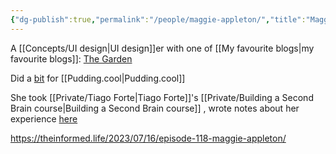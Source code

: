```yaml
---
{"dg-publish":true,"permalink":"/people/maggie-appleton/","title":"Maggie Appleton"}
---
```



A [[Concepts/UI design\|UI design]]er with one of [[My favourite blogs\|my favourite blogs]]: [The Garden](https://maggieappleton.com/garden)

Did a [bit](https://www.instagram.com/p/B5IdkN4hjS6/) for [[Pudding.cool\|Pudding.cool]] 

She took [[Private/Tiago Forte\|Tiago Forte]]'s [[Private/Building a Second Brain course\|Building a Second Brain course]] , wrote notes about her experience [here](https://maggieappleton.com/basb) 

https://theinformed.life/2023/07/16/episode-118-maggie-appleton/ 